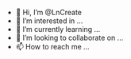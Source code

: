 - 👋 Hi, I’m @LnCreate
- 👀 I’m interested in ...
- 🌱 I’m currently learning ...
- 💞️ I’m looking to collaborate on ...
- 📫 How to reach me ...

<!---
LnCreate/LnCreate is a ✨ special ✨ repository because its `README.md` (this file) appears on your GitHub profile.
You can click the Preview link to take a look at your changes.
--->
